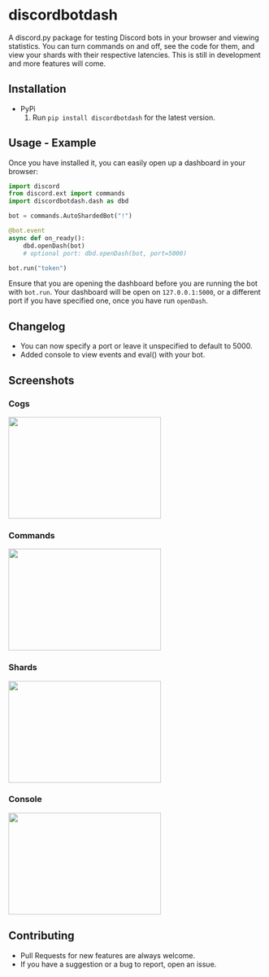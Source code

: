 # discordbotdash
A discord.py package for testing Discord bots in your browser and viewing statistics. You can turn commands on and off, see the code for them, and view your shards with their respective latencies. This is still in development and more features will come.

## Installation
  * PyPi
    1. Run `pip install discordbotdash` for the latest version.

## Usage - Example
Once you have installed it, you can easily open up a dashboard in your browser:
```py
import discord
from discord.ext import commands
import discordbotdash.dash as dbd

bot = commands.AutoShardedBot("!")

@bot.event
async def on_ready():
    dbd.openDash(bot)
    # optional port: dbd.openDash(bot, port=5000)

bot.run("token")
```
Ensure that you are opening the dashboard before you are running the bot with `bot.run`. Your dashboard will be open on `127.0.0.1:5000`, or a different port if you have specified one, once you have run `openDash`.

## Changelog
  * You can now specify a port or leave it unspecified to default to 5000.
  * Added console to view events and eval() with your bot.

## Screenshots
### Cogs
<img src="../assets/assets/cogs.png" width="300" height="200">

### Commands
<img src="../assets/assets/commands.png" width="300" height="200">

### Shards
<img src="../assets/assets/shards.png" width="300" height="200">

### Console
<img src="../assets/assets/console.png" width="300" height="200">

## Contributing
  * Pull Requests for new features are always welcome.
  * If you have a suggestion or a bug to report, open an issue.

